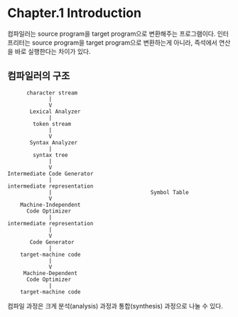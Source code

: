 # Chapter.1 Introduction

컴파일러는 source program을 target program으로 변환해주는 프로그램이다. 인터프리터는 source program을 target program으로 변환하는게 아니라, 즉석에서 연산을 바로 실행한다는 차이가 있다.

## 컴파일러의 구조

```
      character stream
             |
             V
       Lexical Analyzer
             |
        token stream
             |
             V
       Syntax Analyzer
             |
        syntax tree
             |
             V
Intermediate Code Generator
             |
intermediate representation
             |                               Symbol Table
             V
    Machine-Independent
      Code Optimizer
             |
intermediate representation
             |
             V
       Code Generator
             |
    target-machine code
             |
             V
     Machine-Dependent
      Code Optimizer
             |
    target-machine code
```

컴파일 과정은 크게 분석(analysis) 과정과 통합(synthesis) 과정으로 나눌 수 있다.
